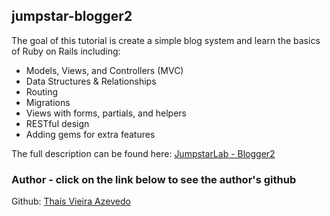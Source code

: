 ## jumpstar-blogger2

The goal of this tutorial is create a simple blog system and learn the basics of Ruby on Rails including:

* Models, Views, and Controllers (MVC)
* Data Structures & Relationships
* Routing
* Migrations
* Views with forms, partials, and helpers
* RESTful design
* Adding gems for extra features

The full description can be found here: <a href="http://tutorials.jumpstartlab.com/projects/blogger.html">JumpstarLab - Blogger2</a> 

### Author - click on the link below to see the author's github    
Github: <a href="https://github.com/thsvr">Thaís Vieira Azevedo</a>